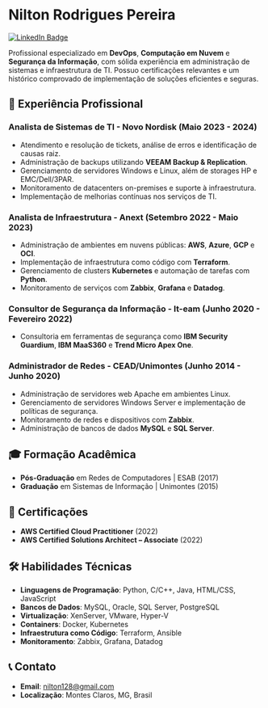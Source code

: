 # Nilton Rodrigues Pereira

[![LinkedIn Badge](https://img.shields.io/badge/LinkedIn-Perfil-blue)](https://www.linkedin.com/in/niltonrodriguespereira/)

Profissional especializado em **DevOps**, **Computação em Nuvem** e **Segurança da Informação**, com sólida experiência em administração de sistemas e infraestrutura de TI. Possuo certificações relevantes e um histórico comprovado de implementação de soluções eficientes e seguras.

## 💼 Experiência Profissional

### Analista de Sistemas de TI - Novo Nordisk (Maio 2023 - 2024)
- Atendimento e resolução de tickets, análise de erros e identificação de causas raiz.
- Administração de backups utilizando **VEEAM Backup & Replication**.
- Gerenciamento de servidores Windows e Linux, além de storages HP e EMC/Dell/3PAR.
- Monitoramento de datacenters on-premises e suporte à infraestrutura.
- Implementação de melhorias contínuas nos serviços de TI.

### Analista de Infraestrutura - Anext (Setembro 2022 - Maio 2023)
- Administração de ambientes em nuvens públicas: **AWS**, **Azure**, **GCP** e **OCI**.
- Implementação de infraestrutura como código com **Terraform**.
- Gerenciamento de clusters **Kubernetes** e automação de tarefas com **Python**.
- Monitoramento de serviços com **Zabbix**, **Grafana** e **Datadog**.

### Consultor de Segurança da Informação - It-eam (Junho 2020 - Fevereiro 2022)
- Consultoria em ferramentas de segurança como **IBM Security Guardium**, **IBM MaaS360** e **Trend Micro Apex One**.

### Administrador de Redes - CEAD/Unimontes (Junho 2014 - Junho 2020)
- Administração de servidores web Apache em ambientes Linux.
- Gerenciamento de servidores Windows Server e implementação de políticas de segurança.
- Monitoramento de redes e dispositivos com **Zabbix**.
- Administração de bancos de dados **MySQL** e **SQL Server**.

## 🎓 Formação Acadêmica
- **Pós-Graduação** em Redes de Computadores | ESAB (2017)
- **Graduação** em Sistemas de Informação | Unimontes (2015)

## 📜 Certificações
- **AWS Certified Cloud Practitioner** (2022)
- **AWS Certified Solutions Architect – Associate** (2022)

## 🛠️ Habilidades Técnicas
- **Linguagens de Programação**: Python, C/C++, Java, HTML/CSS, JavaScript
- **Bancos de Dados**: MySQL, Oracle, SQL Server, PostgreSQL
- **Virtualização**: XenServer, VMware, Hyper-V
- **Containers**: Docker, Kubernetes
- **Infraestrutura como Código**: Terraform, Ansible
- **Monitoramento**: Zabbix, Grafana, Datadog

## 📞 Contato
- **Email**: [nilton128@gmail.com](mailto:nilton128@gmail.com)
- **Localização**: Montes Claros, MG, Brasil
